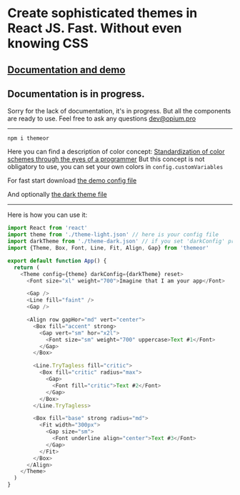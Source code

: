 # Create sophisticated themes in React JS. Fast. Without even knowing CSS

## [Documentation and demo](http://themeor.opium.pro/)

## Documentation is in progress.
Sorry for the lack of documentation, it's in progress.
But all the components are ready to use.
Feel free to ask any questions [dev@opium.pro](mailto:dev@opium.pro)

---

`npm i themeor`

Here you can find a description of color concept: [Standardization of color schemes through the eyes of a programmer](https://medium.com/@opium.pro/standardisation-of-color-schemes-through-the-eyes-of-a-programmer-53cc25148470) But this concept is not obligatory to use, you can set your own colors in `config.customVariables`

For fast start download [the demo config file](https://github.com/opium-pro/themeor/blob/master/src/docs/theme/theme-light.json)

And optionally [the dark theme file](https://github.com/opium-pro/themeor/blob/master/src/docs/theme/theme-dark.json)

---

Here is how you can use it:

```javascript
import React from 'react'
import theme from './theme-light.json' // here is your config file
import darkTheme from './theme-dark.json' // if you set 'darkConfig' prop, dark theme on user's computer will be detected automatically
import {Theme, Box, Font, Line, Fit, Align, Gap} from 'themeor'

export default function App() {
  return (
    <Theme config={theme} darkConfig={darkTheme} reset>
      <Font size="xl" weight="700">Imagine that I am your app</Font>

      <Gap />
      <Line fill="faint" />
      <Gap />

      <Align row gapHor="md" vert="center">
        <Box fill="accent" strong>
          <Gap vert="sm" hor="x2l">
            <Font size="sm" weight="700" uppercase>Text #1</Font>
          </Gap>
        </Box>

        <Line.TryTagless fill="critic">
          <Box fill="critic" radius="max">
            <Gap>
              <Font fill="critic">Text #2</Font>
            </Gap>
          </Box>
        </Line.TryTagless>

        <Box fill="base" strong radius="md">
          <Fit width="300px">
            <Gap size="sm">
              <Font underline align="center">Text #3</Font>
            </Gap>
          </Fit>
        </Box>
      </Align>
    </Theme>
  )
}
```